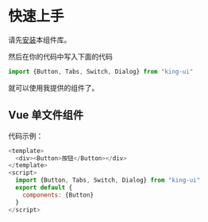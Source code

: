  # 快速上手
 
 请先[安装](#/doc/install)本组件库。
 
 然后在你的代码中写入下面的代码
 
 ```js
import {Button, Tabs, Switch, Dialog} from "king-ui"
```

就可以使用我提供的组件了。

## Vue 单文件组件

代码示例：

```js
<template>
  <div><Button>按钮</Button></div>
</template>
<script>
  import {Button, Tabs, Switch, Dialog} from "king-ui"
  export default {
    components: {Button}
  }
</script>
```